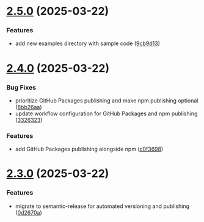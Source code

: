 # [2.5.0](https://github.com/aashari/nodejs-geocoding/compare/v2.4.0...v2.5.0) (2025-03-22)


### Features

* add new examples directory with sample code ([9cb9d13](https://github.com/aashari/nodejs-geocoding/commit/9cb9d13cea7fe44bc05ff62c59d856eb93e25e40))

# [2.4.0](https://github.com/aashari/nodejs-geocoding/compare/v2.3.0...v2.4.0) (2025-03-22)


### Bug Fixes

* prioritize GitHub Packages publishing and make npm publishing optional ([8bb26aa](https://github.com/aashari/nodejs-geocoding/commit/8bb26aa8fa4c7f441ea8a9352fc686f3a577b8a9))
* update workflow configuration for GitHub Packages and npm publishing ([3326323](https://github.com/aashari/nodejs-geocoding/commit/33263231e714a328d5ca67f84935e8672bc7c2d1))


### Features

* add GitHub Packages publishing alongside npm ([c0f3698](https://github.com/aashari/nodejs-geocoding/commit/c0f36987ffc7255938a782781fa8fd7be179bc1e))

# [2.3.0](https://github.com/aashari/nodejs-geocoding/compare/v2.2.2...v2.3.0) (2025-03-22)


### Features

* migrate to semantic-release for automated versioning and publishing ([0d2670a](https://github.com/aashari/nodejs-geocoding/commit/0d2670a59223b76e30148020cf49a8bb53daa9f7))

